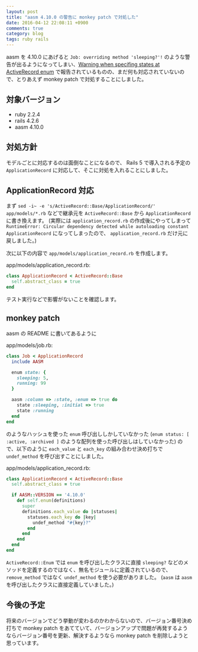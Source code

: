 ```yaml
---
layout: post
title: "aasm 4.10.0 の警告に monkey patch で対処した"
date: 2016-04-12 22:08:11 +0900
comments: true
category: blog
tags: ruby rails
---
```

aasm を 4.10.0 にあげると `Job: overriding method 'sleeping?'!` のような警告が出るようになってしまい、[Warning when specifing states at ActiveRecord enum](https://github.com/aasm/aasm/issues/347) で報告されているものの、まだ何も対応されていないので、とりあえず monkey patch で対処することにしました。

<!--more-->

## 対象バージョン

- ruby 2.2.4
- rails 4.2.6
- aasm 4.10.0

## 対処方針

モデルごとに対応するのは面倒なことになるので、 Rails 5 で導入される予定の `ApplicationRecord` に対応して、そこに対処を入れることにしました。

## ApplicationRecord 対応

まず `sed -i~ -e 's/ActiveRecord::Base/ApplicationRecord/' app/models/*.rb` などで継承元を `ActiveRecord::Base` から `ApplicationRecord` に書き換えます。
(実際には `application_record.rb` の作成後にやってしまって `RuntimeError: Circular dependency detected while autoloading constant ApplicationRecord` になってしまったので、 `application_record.rb` だけ元に戻しました。)

次に以下の内容で `app/models/application_record.rb` を作成します。

<p class="filename">app/models/application_record.rb:</p>

```ruby
class ApplicationRecord < ActiveRecord::Base
  self.abstract_class = true
end
```

テスト実行などで影響がないことを確認します。

## monkey patch

aasm の README に書いてあるように

<p class="filename">app/models/job.rb:</p>

```ruby
class Job < ApplicationRecord
  include AASM

  enum state: {
    sleeping: 5,
    running: 99
  }

  aasm :column => :state, :enum => true do
    state :sleeping, :initial => true
    state :running
  end
end
```

のようなハッシュを使った `enum` 呼び出ししかしていなかった (`enum status: [ :active, :archived ]` のような配列を使った呼び出しはしていなかった) ので、以下のように `each_value` と `each_key` の組み合わせ決め打ちで `undef_method` を呼び出すことにしました。

<p class="filename">app/models/application_record.rb:</p>

```ruby
class ApplicationRecord < ActiveRecord::Base
  self.abstract_class = true

  if AASM::VERSION == '4.10.0'
    def self.enum(definitions)
      super
      definitions.each_value do |statuses|
        statuses.each_key do |key|
          undef_method "#{key}?"
        end
      end
    end
  end
end
```

`ActiveRecord::Enum` では `enum` を呼び出したクラスに直接 `sleeping?` などのメソッドを定義するのではなく、無名モジュールに定義されているので、 `remove_method` ではなく `undef_method` を使う必要がありました。
(`aasm` は `aasm` を呼び出したクラスに直接定義していました。)

## 今後の予定

将来のバージョンでどう挙動が変わるのかわからないので、バージョン番号決め打ちで monkey patch をあてていて、バージョンアップで問題が再発するようならバージョン番号を更新、解決するようなら monkey patch を削除しようと思っています。
